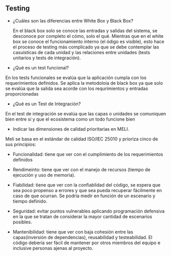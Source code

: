 ## Testing

* ¿Cuáles son las diferencias entre White Box y Black Box? 
  
  En el black box solo se conoce las entradas y salidas del sistema, se desconoce por completo el cómo, solo el qué. Mientras que en el white box se conoce el funcionamiento interno (el ódigo es visible), esto hace el proceso de testing más complicado ya que se debe contemplar las casuísticas de cada unidad y las relaciones entre unidades (tests unitarios y tests de integración).

* ¿Qué es un test funcional?

En los tests funcionales se evalúa que la aplicación cumpla con los requerimientos definidos. Se aplica la metodoloía de black box ya que solo se evalúa que la salida sea acorde con los requrimientos y entradas proporcionadas

* ¿Qué es un Test de Integración?

En el test de integración se evalúa que las capas o unidades se comuniquen bien entre sí y que el ecosistema como un todo funcione bien

* Indicar las dimensiones de calidad prioritarias en MELI.
  
Meli se basa en el estándar de calidad ISO/IEC 25010  y prioriza cinco de sus principios:

* Funcionalidad: tiene que ver con el cumplimiento de los requerimientos definidos
  
* Rendimeinto: tiene que ver con el manejo de recursos (tiempo de ejecución y uso de memoria).
  
* Fiabilidad: tiene que ver con la confiablidad del código, se espera que sea poco propenso a errores y que sea pueda recuperar fácilmente en caso de que ocurran. Se podría medir en función de un escenario y tiempo definido.
  
* Seguridad: evitar puntos vulnerables aplicando programación defensiva en la que se tratan de considerar la mayor cantidad de escenarios posibles.
  
* Mantenibilidad: tiene que ver con baja cohesión entre las capas(inversión de dependencias), reusabilidad y testeabilidad. El código debería ser fácil de mantener por otros miembros del equipo e inclusive personas ajenas al proyecto.
  